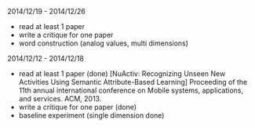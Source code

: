 2014/12/19 - 2014/12/26
* read at least 1 paper
* write a critique for one paper
* word construction (analog values, multi dimensions)

2014/12/12 - 2014/12/18
* read at least 1 paper (done)
[NuActiv: Recognizing Unseen New Activities Using Semantic Attribute-Based Learning]
Proceeding of the 11th annual international conference on Mobile systems, applications, and services. ACM, 2013.
* write a critique for one paper (done)
* baseline experiment (single dimension done)

